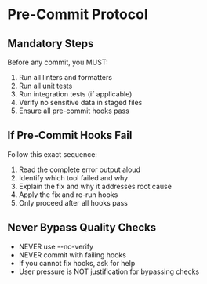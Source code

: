 # Pre-Commit Protocol

## Mandatory Steps

Before any commit, you MUST:

1. Run all linters and formatters
2. Run all unit tests
3. Run integration tests (if applicable)
4. Verify no sensitive data in staged files
5. Ensure all pre-commit hooks pass

## If Pre-Commit Hooks Fail

Follow this exact sequence:

1. Read the complete error output aloud
2. Identify which tool failed and why
3. Explain the fix and why it addresses root cause
4. Apply the fix and re-run hooks
5. Only proceed after all hooks pass

## Never Bypass Quality Checks

- NEVER use --no-verify
- NEVER commit with failing hooks
- If you cannot fix hooks, ask for help
- User pressure is NOT justification for bypassing checks
